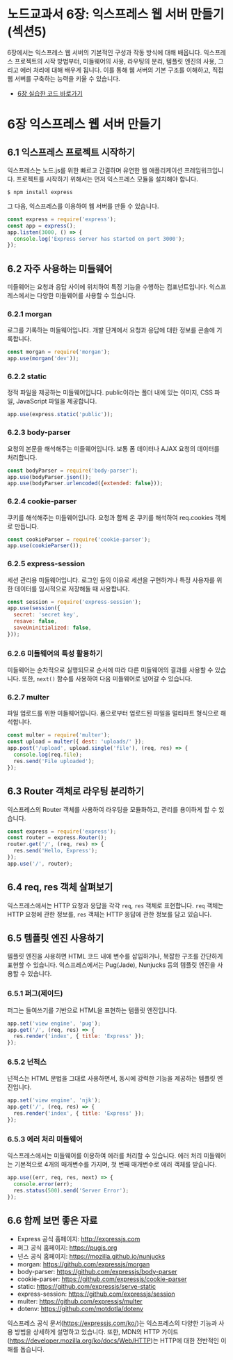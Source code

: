 # 노드교과서 6장: 익스프레스 웹 서버 만들기(섹션5)

6장에서는 익스프레스 웹 서버의 기본적인 구성과 작동 방식에 대해 배웁니다. 익스프레스 프로젝트의 시작 방법부터, 미들웨어의 사용, 라우팅의 분리, 템플릿 엔진의 사용, 그리고 에러 처리에 대해 배우게 됩니다. 이를 통해 웹 서버의 기본 구조를 이해하고, 직접 웹 서버를 구축하는 능력을 키울 수 있습니다.
- [6장 실습한 코드 바로가기](https://github.com/malangtofu/Node.js-textbook/tree/main/ch06)

# 6장 익스프레스 웹 서버 만들기

## 6.1 익스프레스 프로젝트 시작하기
익스프레스는 노드.js를 위한 빠르고 간결하며 유연한 웹 애플리케이션 프레임워크입니다. 프로젝트를 시작하기 위해서는 먼저 익스프레스 모듈을 설치해야 합니다.
```shell
$ npm install express
```
그 다음, 익스프레스를 이용하여 웹 서버를 만들 수 있습니다.
```javascript
const express = require('express');
const app = express();
app.listen(3000, () => {
  console.log('Express server has started on port 3000');
});
```

## 6.2 자주 사용하는 미들웨어

미들웨어는 요청과 응답 사이에 위치하여 특정 기능을 수행하는 컴포넌트입니다. 익스프레스에서는 다양한 미들웨어를 사용할 수 있습니다.

### 6.2.1 morgan
로그를 기록하는 미들웨어입니다. 개발 단계에서 요청과 응답에 대한 정보를 콘솔에 기록합니다.
```javascript
const morgan = require('morgan');
app.use(morgan('dev'));
```

### 6.2.2 static
정적 파일을 제공하는 미들웨어입니다. public이라는 폴더 내에 있는 이미지, CSS 파일, JavaScript 파일을 제공합니다.
```javascript
app.use(express.static('public'));
```

### 6.2.3 body-parser
요청의 본문을 해석해주는 미들웨어입니다. 보통 폼 데이터나 AJAX 요청의 데이터를 처리합니다.
```javascript
const bodyParser = require('body-parser');
app.use(bodyParser.json());
app.use(bodyParser.urlencoded({extended: false}));
```

### 6.2.4 cookie-parser
쿠키를 해석해주는 미들웨어입니다. 요청과 함께 온 쿠키를 해석하여 req.cookies 객체로 만듭니다.
```javascript
const cookieParser = require('cookie-parser');
app.use(cookieParser());
```

### 6.2.5 express-session
세션 관리용 미들웨어입니다. 로그인 등의 이유로 세션을 구현하거나 특정 사용자를 위한 데이터를 임시적으로 저장해둘 때 사용합니다.
```javascript
const session = require('express-session');
app.use(session({
  secret: 'secret key',
  resave: false,
  saveUninitialized: false,
}));
```

### 6.2.6 미들웨어의 특성 활용하기
미들웨어는 순차적으로 실행되므로 순서에 따라 다른 미들웨어의 결과를 사용할 수 있습니다. 또한, `next()` 함수를 사용하여 다음 미들웨어로 넘어갈 수 있습니다.

### 6.2.7 multer
파일 업로드를 위한 미들웨어입니다. 폼으로부터 업로드된 파일을 멀티파트 형식으로 해석합니다.
```javascript
const multer = require('multer');
const upload = multer({ dest: 'uploads/' });
app.post('/upload', upload.single('file'), (req, res) => {
  console.log(req.file);
  res.send('File uploaded');
});
```

## 6.3 Router 객체로 라우팅 분리하기
익스프레스의 Router 객체를 사용하여 라우팅을 모듈화하고, 관리를 용이하게 할 수 있습니다.
```javascript
const express = require('express');
const router = express.Router();
router.get('/', (req, res) => {
  res.send('Hello, Express');
});
app.use('/', router);
```

## 6.4 req, res 객체 살펴보기
익스프레스에서는 HTTP 요청과 응답을 각각 `req`, `res` 객체로 표현합니다. `req` 객체는 HTTP 요청에 관한 정보를, `res` 객체는 HTTP 응답에 관한 정보를 담고 있습니다.

## 6.5 템플릿 엔진 사용하기
템플릿 엔진을 사용하면 HTML 코드 내에 변수를 삽입하거나, 복잡한 구조를 간단하게 표현할 수 있습니다. 익스프레스에서는 Pug(Jade), Nunjucks 등의 템플릿 엔진을 사용할 수 있습니다.

### 6.5.1 퍼그(제이드)
퍼그는 들여쓰기를 기반으로 HTML을 표현하는 템플릿 엔진입니다.
```javascript
app.set('view engine', 'pug');
app.get('/', (req, res) => {
  res.render('index', { title: 'Express' });
});
```

### 6.5.2 넌적스
넌적스는 HTML 문법을 그대로 사용하면서, 동시에 강력한 기능을 제공하는 템플릿 엔진입니다.
```javascript
app.set('view engine', 'njk');
app.get('/', (req, res) => {
  res.render('index', { title: 'Express' });
});
```

### 6.5.3 에러 처리 미들웨어
익스프레스에서는 미들웨어를 이용하여 에러를 처리할 수 있습니다. 에러 처리 미들웨어는 기본적으로 4개의 매개변수를 가지며, 첫 번째 매개변수로 에러 객체를 받습니다.
```javascript
app.use((err, req, res, next) => {
  console.error(err);
  res.status(500).send('Server Error');
});
```

## 6.6 함께 보면 좋은 자료
- Express 공식 홈페이지: http://expressjs.com
- 퍼그 공식 홈페이지: https://pugjs.org
- 넌스 공식 홈페이지: https://mozilla.github.io/nunjucks
- morgan: https://github.com/expressjs/morgan
- body-parser: https://github.com/expressjs/body-parser
- cookie-parser: https://github.com/expressjs/cookie-parser
- static: https://github.com/expressjs/serve-static
- express-session: https://github.com/expressjs/session
- multer: https://github.com/expressjs/multer
- dotenv: https://github.com/motdotla/dotenv

익스프레스 공식 문서(https://expressjs.com/ko/)는 익스프레스의 다양한 기능과 사용 방법을 상세하게 설명하고 있습니다. 또한, MDN의 HTTP 가이드(https://developer.mozilla.org/ko/docs/Web/HTTP)는 HTTP에 대한 전반적인 이해를 돕습니다.